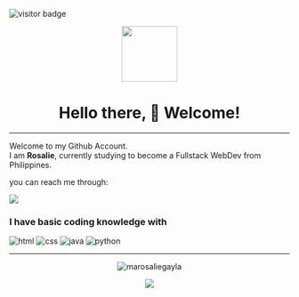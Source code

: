 ![visitor badge](https://visitor-badge.glitch.me/badge?page_id=marosaliegayla.visitor-badge&left_color=blue&right_color=red&left_text=Visitors)
<p align="center" ><img src="https://64.media.tumblr.com/7a2c8a4e95b83266f60bf8f44e074926/9e53aa2b8d88992a-cc/s400x600/a8fbcb8815eb9df66451d89261a220c2381eb025.gif" width="100"></p>
    <h1 align="center"> Hello there, 👋 Welcome! </h1>
    <hr size="50">
<p>Welcome to my Github Account. <br> I am <strong>Rosalie</strong>, currently studying to become a Fullstack WebDev from <img src="https://cdn-icons-png.flaticon.com/512/197/197561.png" width="13"> Philippines. </p>
<p> you can reach me through: </p> 
<a href="mailto:ma.rosaliegayla@gmail.com"><img src="https://img.shields.io/badge/Gmail-D14836?style=for-the-badge&logo=gmail&logoColor=white"></a>
<h3>I have basic coding knowledge with</h3>
<p>
    <img src="https://img.shields.io/badge/HTML-239120?style=for-the-badge&logo=html5&logoColor=white" alt="html">
    <img src="https://img.shields.io/badge/CSS-239120?&style=for-the-badge&logo=css3&logoColor=white" alt="css">
    <img src="https://img.shields.io/badge/Java-ED8B00?style=for-the-badge&logo=java&logoColor=white" alt="java">
    <img src="https://img.shields.io/badge/Python-3776AB?style=for-the-badge&logo=python&logoColor=white" alt="python">
</p> 
 <hr size="50">
    <p align="center"> <img src="https://github-readme-stats.vercel.app/api?username=marosaliegayla&show_icons=true&theme=swift" alt="marosaliegayla" />
</p>
<p align="center"> <img src="https://github-readme-stats.vercel.app/api/top-langs/?username=marosaliegayla">
